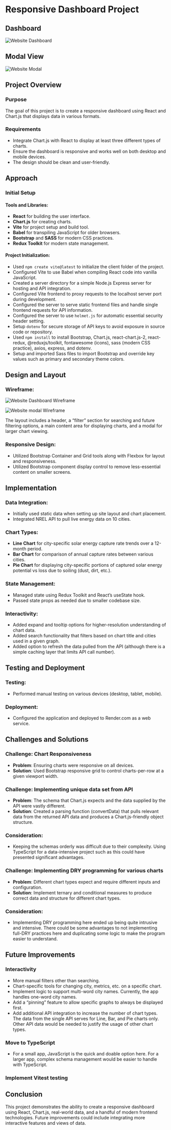# Responsive Dashboard Project

## Dashboard

![Website Dashboard](./markdown_images/app_dashboard.jpg)

## Modal View

![Website Modal](./markdown_images/app_modal_image.jpg)

## Project Overview

### Purpose

The goal of this project is to create a responsive dashboard using React and Chart.js that displays data in various formats.

### Requirements

- Integrate Chart.js with React to display at least three different types of charts.
- Ensure the dashboard is responsive and works well on both desktop and mobile devices.
- The design should be clean and user-friendly.

## Approach

### Initial Setup

#### Tools and Libraries:

- **React** for building the user interface.
- **Chart.js** for creating charts.
- **Vite** for project setup and build tool.
- **Babel** for transpiling JavaScript for older browsers.
- **Bootstrap** and **SASS** for modern CSS practices.
- **Redux Toolkit** for modern state management.

#### Project Initialization:

- Used `npm create vite@latest` to initialize the client folder of the project.
- Configured Vite to use Babel when compiling React code into vanilla JavaScript.
- Created a server directory for a simple Node.js Express server for hosting and API integration.
- Configured Vite frontend to proxy requests to the localhost server port during development.
- Configured the server to serve static frontend files and handle single frontend requests for API information.
- Configured the server to use `helmet.js` for automatic essential security header setting.
- Setup `dotenv` for secure storage of API keys to avoid exposure in source code or repository.
- Used `npm install` to install Bootstrap, Chart.js, react-chart.js-2, react-redux, @reduxjs/toolkit, fontawesome (icons), sass (modern CSS practice), axios, express, and dotenv.
- Setup and imported Sass files to import Bootstrap and override key values such as primary and secondary theme colors.

## Design and Layout

### Wireframe:

![Website Dashboard Wireframe](./markdown_images/dashboard.jpg)

![Website modal Wireframe](./markdown_images/modal_image.jpg)

The layout includes a header, a “filter” section for searching and future filtering options, a main content area for displaying charts, and a modal for larger chart viewing.

### Responsive Design:

- Utilized Bootstrap Container and Grid tools along with Flexbox for layout and responsiveness.
- Utilized Bootstrap component display control to remove less-essential content on smaller screens.

## Implementation

### Data Integration:

- Initially used static data when setting up site layout and chart placement.
- Integrated NREL API to pull live energy data on 10 cities.

### Chart Types:

- **Line Chart** for city-specific solar energy capture rate trends over a 12-month period.
- **Bar Chart** for comparison of annual capture rates between various cities.
- **Pie Chart** for displaying city-specific portions of captured solar energy potential vs loss due to soiling (dust, dirt, etc.).

### State Management:

- Managed state using Redux Toolkit and React’s useState hook.
- Passed state props as needed due to smaller codebase size.

### Interactivity:

- Added expand and tooltip options for higher-resolution understanding of chart data.
- Added search functionality that filters based on chart title and cities used in a given graph.
- Added option to refresh the data pulled from the API (although there is a simple caching layer that limits API call number).

## Testing and Deployment

### Testing:

- Performed manual testing on various devices (desktop, tablet, mobile).

### Deployment:

- Configured the application and deployed to Render.com as a web service.

## Challenges and Solutions

### Challenge: Chart Responsiveness

- **Problem**: Ensuring charts were responsive on all devices.
- **Solution**: Used Bootstrap responsive grid to control charts-per-row at a given viewport width.

### Challenge: Implementing unique data set from API

- **Problem**: The schema that Chart.js expects and the data supplied by the API were vastly different.
- **Solution**: Created a parsing function (convertData) that pulls relevant data from the returned API data and produces a Chart.js-friendly object structure.

### Consideration:

- Keeping the schemas orderly was difficult due to their complexity. Using TypeScript for a data-intensive project such as this could have presented significant advantages.

### Challenge: Implementing DRY programming for various charts

- **Problem**: Different chart types expect and require different inputs and configuration.
- **Solution**: Implement ternary and conditional measures to produce correct data and structure for different chart types.

### Consideration:

- Implementing DRY programming here ended up being quite intrusive and intensive. There could be some advantages to not implementing full-DRY practices here and duplicating some logic to make the program easier to understand.

## Future Improvements

### Interactivity

- More manual filters other than searching.
- Chart-specific tools for changing city, metrics, etc. on a specific chart.
- Implement logic to support multi-word city names. Currently, the app handles one-word city names.
- Add a “pinning” feature to allow specific graphs to always be displayed first.
- Add additional API integration to increase the number of chart types. The data from the single API serves for Line, Bar, and Pie charts only. Other API data would be needed to justify the usage of other chart types.

### Move to TypeScript

- For a small app, JavaScript is the quick and doable option here. For a larger app, complex schema management would be easier to handle with TypeScript.

### Implement Vitest testing

## Conclusion

This project demonstrates the ability to create a responsive dashboard using React, Chart.js, real-world data, and a handful of modern frontend technologies. Future improvements could include integrating more interactive features and views of data.
